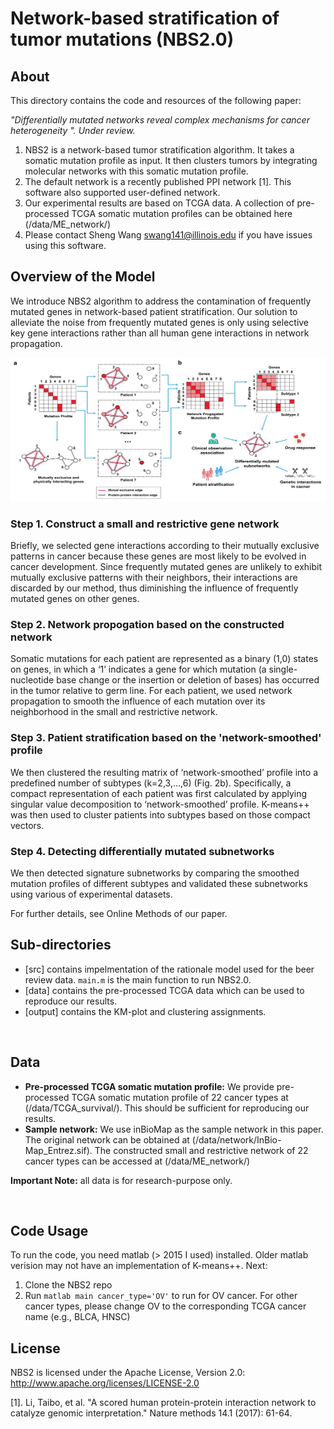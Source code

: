 # Network-based stratification of tumor mutations (NBS2.0)

## About
This directory contains the code and resources of the following paper:

<i>"Differentially mutated networks reveal complex mechanisms for cancer heterogeneity
". Under review. </i>

1. NBS2 is a network-based tumor stratification algorithm. It takes a somatic mutation profile as input. It then clusters tumors by integrating molecular networks with this somatic mutation profile.
2. The default network is a recently published PPI network [1]. This software also supported user-defined network.
3. Our experimental results are based on TCGA data. A collection of pre-processed TCGA somatic mutation profiles can be obtained here (/data/ME_network/)
3. Please contact Sheng Wang swang141@illinois.edu if you have issues using this software.

## Overview of the Model
We introduce NBS2 algorithm to address the contamination of frequently mutated genes in network-based patient stratification. Our solution to alleviate the noise from frequently mutated genes is only using selective key gene interactions rather than all human gene interactions in network propagation. 

<p align="center">
<img height =230 src="figure/framework.png" width="1000" height="800" > 
</p>


### Step 1. Construct a small and restrictive gene network
Briefly, we selected gene interactions according to their mutually exclusive patterns in cancer because these genes are most likely to be evolved in cancer development. Since frequently mutated genes are unlikely to exhibit mutually exclusive patterns with their neighbors, their interactions are discarded by our method, thus diminishing the influence of frequently mutated genes on other genes. 

### Step 2. Network propogation based on the constructed network
Somatic mutations for each patient are represented as a binary (1,0) states on genes, in which a ‘1’ indicates a gene for which mutation (a single-nucleotide base change or the insertion or deletion of bases) has occurred in the tumor relative to germ line. For each patient, we used network propagation to smooth the influence of each mutation over its neighborhood in the small and restrictive network.

### Step 3. Patient stratification based on the 'network-smoothed' profile
We then clustered the resulting matrix of ‘network-smoothed’ profile into a predefined number of subtypes (k=2,3,...,6) (Fig. 2b). Specifically, a compact representation of each patient was first calculated by applying singular value decomposition to ‘network-smoothed’ profile. K-means++ was then used to cluster patients into subtypes based on those compact vectors. 

### Step 4. Detecting differentially mutated subnetworks
We then detected signature subnetworks by comparing the smoothed mutation profiles of different subtypes and validated these subnetworks using various of experimental datasets. 

For further details, see Online Methods of our paper. 

## Sub-directories
  - [src] contains impelmentation of the rationale model used for the beer review data. ``main.m`` is the main function to run NBS2.0.
  - [data] contains the pre-processed TCGA data which can be used to reproduce our results. 
  - [output] contains the KM-plot and clustering assignments.

<br>

## Data
  - **Pre-processed TCGA somatic mutation profile:** We provide pre-processed TCGA somatic mutation profile of 22 cancer types at (/data/TCGA_survival/). This should be sufficient for reproducing our results.   
   - **Sample network:** We use inBioMap as the sample network in this paper. The original network can be obtained at (/data/network/InBio-Map_Entrez.sif). The constructed small and restrictive network of 22 cancer types can be accessed at (/data/ME_network/)
  
**Important Note:** all data is for research-purpose only.

<br>

## Code Usage

To run the code, you need matlab (> 2015 I used) installed. Older matlab verision may not have an implementation of K-means++. Next:
  1. Clone the NBS2 repo
  2. Run `matlab main cancer_type='OV'` to run for OV cancer. For other cancer types, please change OV to the corresponding TCGA cancer name (e.g., BLCA, HNSC)

## License
NBS2 is licensed under the Apache License, Version 2.0: http://www.apache.org/licenses/LICENSE-2.0


[1]. Li, Taibo, et al. "A scored human protein-protein interaction network to catalyze genomic interpretation." Nature methods 14.1 (2017): 61-64.

